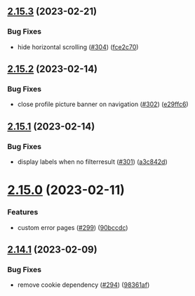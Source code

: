 ## [2.15.3](https://github.com/EddieHubCommunity/good-first-issue-finder/compare/v2.15.2...v2.15.3) (2023-02-21)


### Bug Fixes

* hide horizontal scrolling ([#304](https://github.com/EddieHubCommunity/good-first-issue-finder/issues/304)) ([fce2c70](https://github.com/EddieHubCommunity/good-first-issue-finder/commit/fce2c7027e77e6dd3e73fda07a96ab160f40eac7))



## [2.15.2](https://github.com/EddieHubCommunity/good-first-issue-finder/compare/v2.15.1...v2.15.2) (2023-02-14)


### Bug Fixes

* close profile picture banner on navigation ([#302](https://github.com/EddieHubCommunity/good-first-issue-finder/issues/302)) ([e29ffc6](https://github.com/EddieHubCommunity/good-first-issue-finder/commit/e29ffc6feafccd92aa125245db4f923b4fb5ed8d))



## [2.15.1](https://github.com/EddieHubCommunity/good-first-issue-finder/compare/v2.15.0...v2.15.1) (2023-02-14)


### Bug Fixes

* display labels when no filterresult ([#301](https://github.com/EddieHubCommunity/good-first-issue-finder/issues/301)) ([a3c842d](https://github.com/EddieHubCommunity/good-first-issue-finder/commit/a3c842dd0072d93a16ec95707eaa0c19da4493f1))



# [2.15.0](https://github.com/EddieHubCommunity/good-first-issue-finder/compare/v2.14.1...v2.15.0) (2023-02-11)


### Features

* custom error pages ([#299](https://github.com/EddieHubCommunity/good-first-issue-finder/issues/299)) ([90bccdc](https://github.com/EddieHubCommunity/good-first-issue-finder/commit/90bccdc1877822931d35bd9b609afb2d4fe53124))



## [2.14.1](https://github.com/EddieHubCommunity/good-first-issue-finder/compare/v2.14.0...v2.14.1) (2023-02-09)


### Bug Fixes

* remove cookie dependency ([#294](https://github.com/EddieHubCommunity/good-first-issue-finder/issues/294)) ([98361af](https://github.com/EddieHubCommunity/good-first-issue-finder/commit/98361af054125983069451478667a2e2c3143acd))



